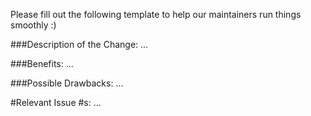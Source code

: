 Please fill out the following template to help our maintainers run things smoothly :)

###Description of the Change:
...

###Benefits:
...

###Possible Drawbacks:
...

#Relevant Issue #s:
...

